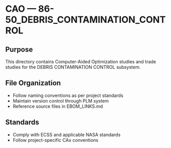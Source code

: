 # CAO — 86-50_DEBRIS_CONTAMINATION_CONTROL

## Purpose

This directory contains Computer-Aided Optimization studies and trade studies for the DEBRIS CONTAMINATION CONTROL subsystem.

## File Organization

- Follow naming conventions as per project standards
- Maintain version control through PLM system
- Reference source files in EBOM_LINKS.md

## Standards

- Comply with ECSS and applicable NASA standards
- Follow project-specific CAx conventions
